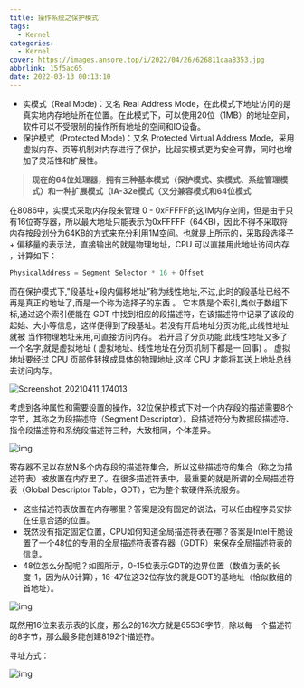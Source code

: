 ```yaml
---
title: 操作系统之保护模式
tags:
  - Kernel
categories:
  - Kernel
cover: https://images.ansore.top/i/2022/04/26/626811caa8353.jpg
abbrlink: 15f5ac65
date: 2022-03-13 00:13:10
---
```


- 实模式（Real Mode)：又名 Real Address Mode，在此模式下地址访问的是真实地内存地址所在位置。在此模式下，可以使用20位（1MB）的地址空间，软件可以不受限制的操作所有地址的空间和IO设备。
- 保护模式（Protected Mode)：又名 Protected Virtual Address Mode，采用虚拟内存、页等机制对内存进行了保护，比起实模式更为安全可靠，同时也增加了灵活性和扩展性。

> **现在的64位处理器，拥有三种基本模式（保护模式、实模式、系统管理模式）和一种扩展模式（IA-32e模式（又分兼容模式和64位模式**

在8086中，实模式采取内存段来管理 0 - 0xFFFFF的这1M内存空间，但是由于只有16位寄存器，所以最大地址只能表示为0xFFFFF（64KB)，因此不得不采取将内存按段划分为64KB的方式来充分利用1M空间。也就是上所示的，采取段选择子 + 偏移量的表示法，直接输出的就是物理地址，CPU 可以直接用此地址访问内存 ，计算如下：

```c
PhysicalAddress = Segment Selector * 16 + Offset
```

而在保护模式下,"段基址+段内偏移地址”称为线性地址,不过,此时的段基址已经不再是真正的地址了,而是一个称为选择子的东西 。 它本质是个索引,类似于数组下标,通过这个索引便能在 GDT 中找到相应的段描述符，在该描述符中记录了该段的起始、大小等信息，这样便得到了段基址。若没有开启地址分页功能,此线性地址就被 当作物理地址来用,可直接访问内存。 若开启了分页功能,此线性地址又多了 一个名字,就是虚拟地址 ( 虚拟地址、线性地址在分页机制下都是一 回事) 。 虚拟地址要经过 CPU 页部件转换成具体的物理地址,这样 CPU 才能将其送上地址总线去访问内存。

![Screenshot_20210411_174013](https://s2.loli.net/2022/03/13/MLfgJlN1iSTnFUW.png)

考虑到各种属性和需要设置的操作，32位保护模式下对一个内存段的描述需要8个字节，其称之为段描述符（Segment Descriptor）。段描述符分为数据段描述符、指令段描述符和系统段描述符三种，大致相同，个体差异。

![img](https://s2.loli.net/2022/03/13/yX1QLPNB6Jqovwb.png)

寄存器不足以存放N多个内存段的描述符集合，所以这些描述符的集合（称之为描述符表）被放置在内存里了。在很多描述符表中，最重要的就是所谓的全局描述符表（Global Descriptor Table，GDT），它为整个软硬件系统服务。

- 这些描述符表放置在内存哪里？答案是没有固定的说法，可以任由程序员安排在任意合适的位置。
- 既然没有指定固定位置，CPU如何知道全局描述符表在哪？答案是Intel干脆设置了一个48位的专用的全局描述符表寄存器（GDTR）来保存全局描述符表的信息。
- 48位怎么分配呢？如图所示，0-15位表示GDT的边界位置（数值为表的长度-1，因为从0计算），16-47位这32位存放的就是GDT的基地址（恰似数组的首地址）。

![img](https://s2.loli.net/2022/03/13/xItuvlfQKRFNM18.png)

既然用16位来表示表的长度，那么2的16次方就是65536字节，除以每一个描述符的8字节，那么最多能创建8192个描述符。

寻址方式：

![img](https://s2.loli.net/2022/03/13/VUDo4SY3dB8l9pI.png)
